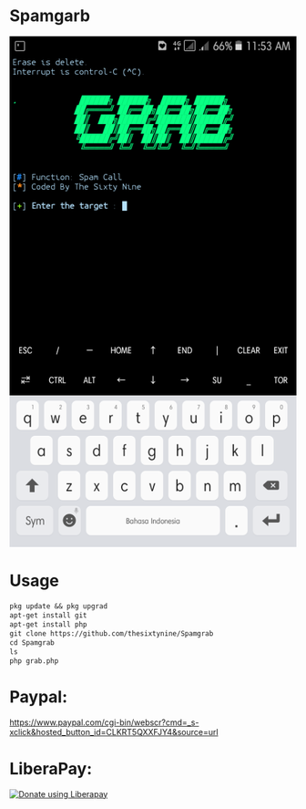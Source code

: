 # Spamgarb
![](./Images/Grab.png)
# Usage
```
pkg update && pkg upgrad
apt-get install git
apt-get install php
git clone https://github.com/thesixtynine/Spamgrab
cd Spamgrab
ls
php grab.php
```
# Paypal:
https://www.paypal.com/cgi-bin/webscr?cmd=_s-xclick&hosted_button_id=CLKRT5QXXFJY4&source=url
# LiberaPay:
<noscript><a href="https://liberapay.com/thesixtynine/donate"><img alt="Donate using Liberapay" src="https://liberapay.com/assets/widgets/donate.svg"></a></noscript>
